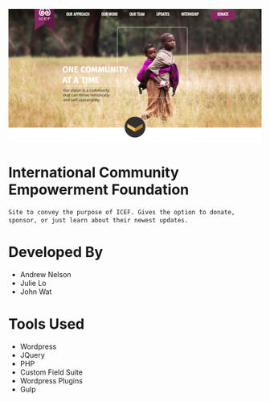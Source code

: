 ![alt tag](themes/ICEF/images/jpegs/screenshot.png)

# International Community Empowerment Foundation

    Site to convey the purpose of ICEF. Gives the option to donate,
    sponsor, or just learn about their newest updates.

# Developed By 

- Andrew Nelson
- Julie Lo
- John Wat

# Tools Used

- Wordpress
- JQuery
- PHP
- Custom Field Suite
- Wordpress Plugins
- Gulp

